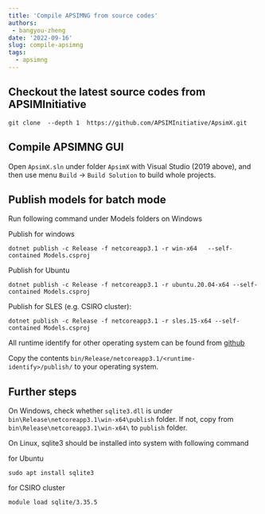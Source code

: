 ```yaml
---
title: 'Compile APSIMNG from source codes'
authors: 
 - bangyou-zheng
date: '2022-09-16'
slug: compile-apsimng
tags:
  - apsimng
---
```





## Checkout the latest source codes from APSIMInitiative

```
git clone  --depth 1  https://github.com/APSIMInitiative/ApsimX.git
```

## Compile APSIMNG GUI 

Open `ApsimX.sln` under folder `ApsimX` with Visual Studio (2019 above), and then use menu `Build` -> `Build Solution` to build whole projects.

## Publish models for batch mode

Run following command under Models folders on Windows

Publish for windows

```
dotnet publish -c Release -f netcoreapp3.1 -r win-x64   --self-contained Models.csproj
```

Publish for Ubuntu

```
dotnet publish -c Release -f netcoreapp3.1 -r ubuntu.20.04-x64 --self-contained Models.csproj
```

Publish for SLES (e.g. CSIRO cluster):

```
dotnet publish -c Release -f netcoreapp3.1 -r sles.15-x64 --self-contained Models.csproj
```

All runtime identify for other operating system can be found from [github](https://github.com/dotnet/runtime/blob/main/src/libraries/Microsoft.NETCore.Platforms/src/runtime.json)

Copy the contents `bin/Release/netcoreapp3.1/<runtime-identify>/publish/` to your operating system.

## Further steps 

On Windows, check whether `sqlite3.dll` is under `bin\Release\netcoreapp3.1\win-x64\publish`  folder. If not, copy from `bin\Release\netcoreapp3.1\win-x64\` to `publish` folder.

On Linux, sqlite3 should be installed into system with following command

for Ubuntu

```
sudo apt install sqlite3
```

for CSIRO cluster

```
module load sqlite/3.35.5
```
